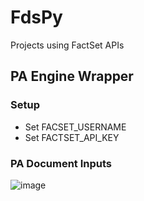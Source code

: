 # FdsPy
Projects using FactSet APIs


## PA Engine Wrapper

### Setup
- Set FACSET_USERNAME
- Set FACTSET_API_KEY


### PA Document Inputs
![image](https://github.com/nurciuoli/FdsPy/assets/57609455/bfe12af1-afca-479c-9449-7066573697e5)

